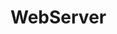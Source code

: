 <!--
 * @Author: your name
 * @Date: 2021-01-13 21:27:54
 * @LastEditTime: 2021-01-13 21:37:55
 * @LastEditors: Please set LastEditors
 * @Description: In User Settings Edit
 * @FilePath: /WebServer/README.md
-->
# WebServer